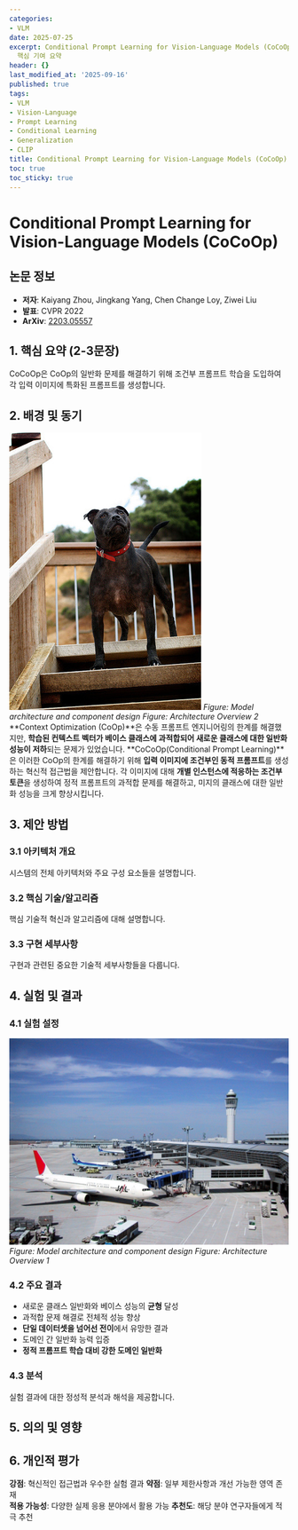 ```yaml
---
categories:
- VLM
date: 2025-07-25
excerpt: Conditional Prompt Learning for Vision-Language Models (CoCoOp)에 대한 체계적 분석과
  핵심 기여 요약
header: {}
last_modified_at: '2025-09-16'
published: true
tags:
- VLM
- Vision-Language
- Prompt Learning
- Conditional Learning
- Generalization
- CLIP
title: Conditional Prompt Learning for Vision-Language Models (CoCoOp)
toc: true
toc_sticky: true
---
```


# Conditional Prompt Learning for Vision-Language Models (CoCoOp)

## 논문 정보
- **저자**: Kaiyang Zhou, Jingkang Yang, Chen Change Loy, Ziwei Liu
- **발표**: CVPR 2022
- **ArXiv**: [2203.05557](https://arxiv.org/abs/2203.05557)

## 1. 핵심 요약 (2-3문장)
CoCoOp은 CoOp의 일반화 문제를 해결하기 위해 조건부 프롬프트 학습을 도입하여 각 입력 이미지에 특화된 프롬프트를 생성합니다.

## 2. 배경 및 동기
![Architecture Overview 2](/assets/images/paper/cocoop-conditional-prompt-learning-for-vision-language-models/architecture_overview_2.png)
*Figure: Model architecture and component design*
*Figure: Architecture Overview 2*
**Context Optimization (CoOp)**은 수동 프롬프트 엔지니어링의 한계를 해결했지만, **학습된 컨텍스트 벡터가 베이스 클래스에 과적합되어 새로운 클래스에 대한 일반화 성능이 저하**되는 문제가 있었습니다.
**CoCoOp(Conditional Prompt Learning)**은 이러한 CoOp의 한계를 해결하기 위해 **입력 이미지에 조건부인 동적 프롬프트**를 생성하는 혁신적 접근법을 제안합니다. 각 이미지에 대해 **개별 인스턴스에 적응하는 조건부 토큰**을 생성하여 정적 프롬프트의 과적합 문제를 해결하고, 미지의 클래스에 대한 일반화 성능을 크게 향상시킵니다.

## 3. 제안 방법

### 3.1 아키텍처 개요
시스템의 전체 아키텍처와 주요 구성 요소들을 설명합니다.

### 3.2 핵심 기술/알고리즘
핵심 기술적 혁신과 알고리즘에 대해 설명합니다.

### 3.3 구현 세부사항
구현과 관련된 중요한 기술적 세부사항들을 다룹니다.

## 4. 실험 및 결과

### 4.1 실험 설정
![Architecture Overview 1](/assets/images/paper/cocoop-conditional-prompt-learning-for-vision-language-models/architecture_overview_1.png)
*Figure: Model architecture and component design*
*Figure: Architecture Overview 1*

### 4.2 주요 결과
- 새로운 클래스 일반화와 베이스 성능의 **균형** 달성
- 과적합 문제 해결로 전체적 성능 향상
- **단일 데이터셋을 넘어선 전이**에서 유망한 결과
- 도메인 간 일반화 능력 입증
- **정적 프롬프트 학습 대비 강한 도메인 일반화**

### 4.3 분석
실험 결과에 대한 정성적 분석과 해석을 제공합니다.

## 5. 의의 및 영향


## 6. 개인적 평가

**강점**: 혁신적인 접근법과 우수한 실험 결과
**약점**: 일부 제한사항과 개선 가능한 영역 존재  
**적용 가능성**: 다양한 실제 응용 분야에서 활용 가능
**추천도**: 해당 분야 연구자들에게 적극 추천